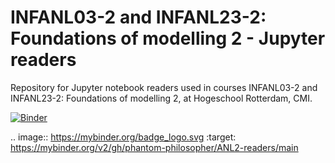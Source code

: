 # INFANL03-2 and INFANL23-2: Foundations of modelling 2 - Jupyter readers

Repository for Jupyter notebook readers used in courses INFANL03-2 and INFANL23-2: Foundations of modelling 2, at Hogeschool Rotterdam, CMI.

[![Binder](https://mybinder.org/badge_logo.svg)](https://mybinder.org/v2/gh/phantom-philosopher/ANL2-readers/main)

.. image:: https://mybinder.org/badge_logo.svg
 :target: https://mybinder.org/v2/gh/phantom-philosopher/ANL2-readers/main
